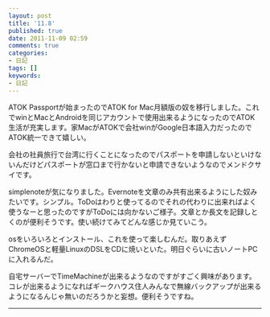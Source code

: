 ```yaml
---
layout: post
title: '11.8'
published: true
date: 2011-11-09 02:59
comments: true
categories:
- 日記
tags: []
keywords:
- 日記
---
```

ATOK Passportが始まったのでATOK for Mac月額版の奴を移行しました。これでwinとMacとAndroidを同じアカウントで使用出来るようになったのでATOK生活が充実します。家MacがATOKで会社winがGoogle日本語入力だったのでATOK統一できて嬉しい。

会社の社員旅行で台湾に行くことになったのでパスポートを申請しないといけないんだけどパスポートが窓口まで行かないと申請できないようなのでメンドクサイです。

simplenoteが気になりました。Evernoteを文章のみ共有出来るようにした奴みたいです。シンプル。ToDoはわりと使ってるのでそれの代わりに出来ればよく使うなーと思ったのですがToDoには向かないご様子。文章とか長文を記録しとくのが便利そうです。使い続けてみてどんな感じか見ていこう。

osをいろいろとインストール、これを使って楽しむんだ。取りあえずChromeOSと軽量LinuxのDSLをCDに焼いといた。明日ぐらいに古いノートPCに入れるんだ。

自宅サーバーでTimeMachineが出来るようなのですがすごく興味があります。コレが出来るようになればギークハウス住人みんなで無線バックアップが出来るようになるんじゃ無いのだろうかと妄想。便利そうですね。

---

